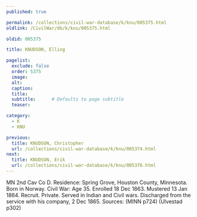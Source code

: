 ```yaml
---
published: true

permalink: /collections/civil-war-database/k/knu/005375.html
oldlink: /CivilWar/db/k/knu/005375.html

oldid: 005375

title: KNUDSON, Elling

pagelist:
  exclude: false
  order: 5375
  image: 
  alt:
  caption:
  title:
  subtitle:      # Defaults to page subtitle
  teaser:

category: 
  - K 
  - KNU

previous:
  title: KNUDSON, Christopher
  url: /collections/civil-war-database/k/knu/005374.html  
next:
  title: KNUDSON, Erik
  url: /collections/civil-war-database/k/knu/005376.html   
---
```

MN 2nd Cav Co D. Residence: Spring Grove, Houston County, Minnesota. Born in Norway. Civil War: Age 35. Enrolled 18 Dec 1863. Mustered 13 Jan 1864. Recruit. Private. Served in Indian and Civil wars. Discharged from the service with his company, 2 Dec 1865. Sources: (MINN p724) (Ulvestad p302)